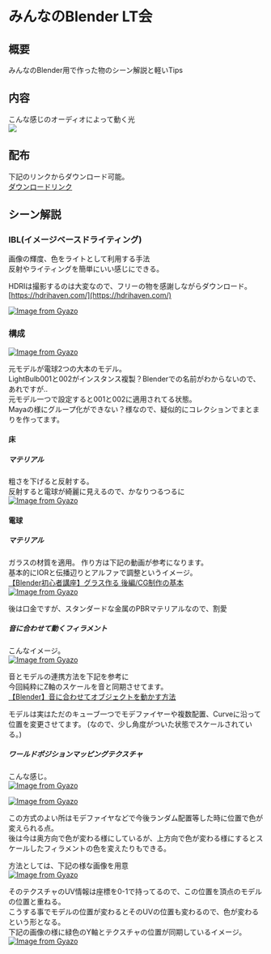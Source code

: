# みんなのBlender LT会

## 概要
みんなのBlender用で作った物のシーン解説と軽いTips  

## 内容
こんな感じのオーディオによって動く光  
[![](http://img.youtube.com/vi/zOb8eaq3654/0.jpg)](http://www.youtube.com/watch?v=zOb8eaq3654 "minble")  

## 配布
下記のリンクからダウンロード可能。  
[ダウンロードリンク](https://drive.google.com/file/d/13WFu-RmZCnacIkcXO2Q-Gzmj04pb1MjV/view?usp=sharing)  

## シーン解説

### IBL(イメージベースドライティング)

画像の輝度、色をライトとして利用する手法  
反射やライティングを簡単にいい感じにできる。

HDRIは撮影するのは大変なので、フリーの物を感謝しながらダウンロード。  
[https://hdrihaven.com/](https://hdrihaven.com/)  

[![Image from Gyazo](https://i.gyazo.com/402f4bfa172b1f10b5fcea750208fb6c.png)](https://gyazo.com/402f4bfa172b1f10b5fcea750208fb6c)  

### 構成
[![Image from Gyazo](https://i.gyazo.com/35e24c132fed3fde878028265d6fcb29.png)](https://gyazo.com/35e24c132fed3fde878028265d6fcb29)  

元モデルが電球2つの大本のモデル。  
LightBulb001と002がインスタンス複製？Blenderでの名前がわからないので、あれですが..  
元モデル一つで設定すると001と002に適用されてる状態。  
Mayaの様にグループ化ができない？様なので、疑似的にコレクションでまとまりを作ってます。  

#### 床
##### マテリアル
粗さを下げると反射する。  
反射すると電球が綺麗に見えるので、かなりつるつるに  
[![Image from Gyazo](https://i.gyazo.com/54aba3a7ee2253f2c3b058fc6765e966.png)](https://gyazo.com/54aba3a7ee2253f2c3b058fc6765e966)  

#### 電球
##### マテリアル
ガラスの材質を適用。
作り方は下記の動画が参考になります。  
基本的にIORと伝播辺りとアルファで調整というイメージ。  
[【Blender初心者講座】グラス作る 後編/CG制作の基本](https://www.youtube.com/watch?v=HmxV6fppqfA)  
[![Image from Gyazo](https://i.gyazo.com/404fbe97323252c51509f551abe39b7a.png)](https://gyazo.com/404fbe97323252c51509f551abe39b7a)  

後は口金ですが、スタンダードな金属のPBRマテリアルなので、割愛  


##### 音に合わせて動くフィラメント
こんなイメージ。  
[![Image from Gyazo](https://i.gyazo.com/a07411d7a6253d990ef28e78e5222c65.gif)](https://gyazo.com/a07411d7a6253d990ef28e78e5222c65)  

音とモデルの連携方法を下記を参考に  
今回純粋にZ軸のスケールを音と同期させてます。  
[【Blender】音に合わせてオブジェクトを動かす方法](http://rikoubou.hatenablog.com/entry/2018/05/02/153651)  

モデルは実はただのキューブ一つでモデファイヤーや複数配置、Curveに沿って位置を変更させてます。
(なので、少し角度がついた状態でスケールされている。)  

##### ワールドポジションマッピングテクスチャ
こんな感じ。  
[![Image from Gyazo](https://i.gyazo.com/3139cef4723af00957cf3f6a7a6a2d43.gif)](https://gyazo.com/3139cef4723af00957cf3f6a7a6a2d43)  

[![Image from Gyazo](https://i.gyazo.com/40fc8c4761cfff718cabb491be6a8933.png)](https://gyazo.com/40fc8c4761cfff718cabb491be6a8933)  

この方式のよい所はモデファイヤなどで今後ランダム配置等した時に位置で色が変えられる点。  
後は今は奥方向で色が変わる様にしているが、上方向で色が変わる様にするとスケールしたフィラメントの色を変えたりもできる。  

方法としては、下記の様な画像を用意  
[![Image from Gyazo](https://i.gyazo.com/c4c3fd22a7eb8c3db62c5076e553e2e9.png)](https://gyazo.com/c4c3fd22a7eb8c3db62c5076e553e2e9)  

そのテクスチャのUV情報は座標を0-1で持ってるので、この位置を頂点のモデルの位置と重ねる。  
こうする事でモデルの位置が変わるとそのUVの位置も変わるので、色が変わるという形となる。  
下記の画像の様に緑色のY軸とテクスチャの位置が同期しているイメージ。  
[![Image from Gyazo](https://i.gyazo.com/af9739c6115420878fdeb9b438ef4c69.png)](https://gyazo.com/af9739c6115420878fdeb9b438ef4c69)  
